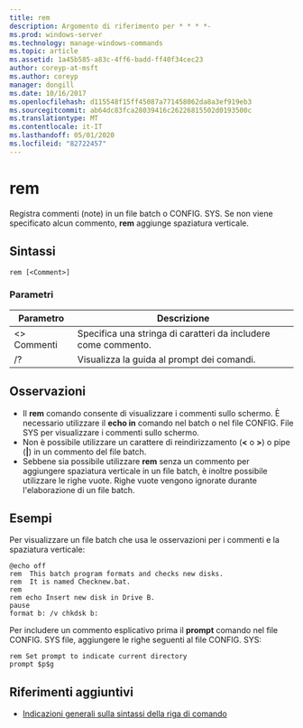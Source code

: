```yaml
---
title: rem
description: Argomento di riferimento per * * * *-
ms.prod: windows-server
ms.technology: manage-windows-commands
ms.topic: article
ms.assetid: 1a45b585-a83c-4ff6-badd-ff40f34cec23
author: coreyp-at-msft
ms.author: coreyp
manager: dongill
ms.date: 10/16/2017
ms.openlocfilehash: d115548f15ff45087a771458062da8a3ef919eb3
ms.sourcegitcommit: ab64dc83fca28039416c26226815502d0193500c
ms.translationtype: MT
ms.contentlocale: it-IT
ms.lasthandoff: 05/01/2020
ms.locfileid: "82722457"
---
```

# <a name="rem"></a>rem



Registra commenti (note) in un file batch o CONFIG. SYS. Se non viene specificato alcun commento, **rem** aggiunge spaziatura verticale.



## <a name="syntax"></a>Sintassi

```
rem [<Comment>]
```

### <a name="parameters"></a>Parametri

|Parametro|Descrizione|
|---------|-----------|
|\<> Commenti|Specifica una stringa di caratteri da includere come commento.|
|/?|Visualizza la guida al prompt dei comandi.|

## <a name="remarks"></a>Osservazioni

-   Il **rem** comando consente di visualizzare i commenti sullo schermo. È necessario utilizzare il **echo in** comando nel batch o nel file CONFIG. File SYS per visualizzare i commenti sullo schermo.
-   Non è possibile utilizzare un carattere di reindirizzamento (**<** o **>**) o pipe (**|**) in un commento del file batch.
-   Sebbene sia possibile utilizzare **rem** senza un commento per aggiungere spaziatura verticale in un file batch, è inoltre possibile utilizzare le righe vuote. Righe vuote vengono ignorate durante l'elaborazione di un file batch.

## <a name="examples"></a>Esempi

Per visualizzare un file batch che usa le osservazioni per i commenti e la spaziatura verticale:
```
@echo off
rem  This batch program formats and checks new disks.
rem  It is named Checknew.bat.
rem
rem echo Insert new disk in Drive B.
pause 
format b: /v chkdsk b: 
```
Per includere un commento esplicativo prima il **prompt** comando nel file CONFIG. SYS file, aggiungere le righe seguenti al file CONFIG. SYS:
```
rem Set prompt to indicate current directory
prompt $p$g
```

## <a name="additional-references"></a>Riferimenti aggiuntivi

- [Indicazioni generali sulla sintassi della riga di comando](command-line-syntax-key.md)